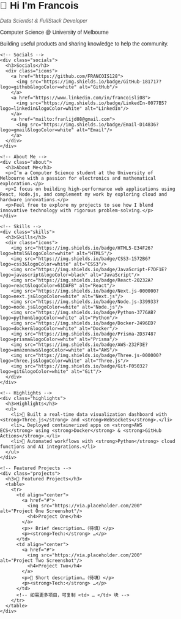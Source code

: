 <!DOCTYPE html>
<html lang="en">
<head>
  <meta charset="UTF-8">
  <title>Francois’ GitHub Page</title>
  <style>
    /* 整体布局 */
    body {
      margin: 0;
      padding: 0;
      font-family: sans-serif;
      display: flex;
    }

    /* 左侧栏 */
    .sidebar {
      width: 250px;
      padding: 20px;
      box-sizing: border-box;
      float: left;
      margin-right: 40px;
      text-align: left; /* 全部左对齐 */
      background: #f9f9f9;
    }
    .sidebar h1 {
      margin-top: 0;
      font-size: 1.8em;
    }
    .sidebar em {
      color: #555;
    }

    /* Socials */
    .socials {
      margin-top: 1.5em;
    }
    .socials h3 {
      margin: 0 0 0.5em 0;
      font-size: 1.1em;
    }
    .socials .icons {
      display: flex;
      gap: 0.5em;
      flex-wrap: wrap;
    }
    .socials .icons a img {
      display: block;
    }

    /* About Me */
    .about {
      margin-top: 2em;
    }
    .about h3 {
      margin-bottom: 0.5em;
      font-size: 1.1em;
    }
    .about p {
      margin: 0.3em 0;
      line-height: 1.4;
    }

    /* Skills */
    .skills {
      margin-top: 2em;
    }
    .skills h3 {
      margin-bottom: 0.5em;
      font-size: 1.1em;
    }
    .skills .icons {
      display: flex;
      flex-wrap: wrap;
      gap: 0.5em;
    }
    .skills .icons img {
      height: 24px;
    }

    /* Highlights */
    .highlights {
      margin-top: 2em;
    }
    .highlights h3 {
      margin-bottom: 0.5em;
      font-size: 1.1em;
    }
    .highlights ul {
      padding-left: 1.2em;
      margin: 0.3em 0;
    }

    /* Featured Projects */
    .projects {
      margin-top: 2em;
    }
    .projects h3 {
      margin-bottom: 0.5em;
      font-size: 1.1em;
    }
    .projects table {
      width: 100%;
      border-collapse: collapse;
    }
    .projects td {
      padding: 0.5em;
      vertical-align: top;
    }
    .projects img {
      width: 100%;
      height: auto;
      border-radius: 4px;
    }
    .projects h4 {
      margin: 0.5em 0 0.3em;
      font-size: 1em;
    }
    .projects p {
      margin: 0.2em 0;
      font-size: 0.9em;
    }
  </style>
</head>
<body>

  <!-- 左侧栏 -->
  <div class="sidebar">
    <!-- 名字 & 职业 -->
    <h1>👋 Hi I'm Francois</h1>
    <p><em>Data Scientist & FullStack Developer</em></p>
    <p>Computer Science @ University of Melbourne</p>
    <p>Building useful products and sharing knowledge to help the community.</p>

    <!-- Socials -->
    <div class="socials">
      <h3>Socials</h3>
      <div class="icons">
        <a href="https://github.com/FRANCOIS128">
          <img src="https://img.shields.io/badge/GitHub-181717?logo=github&logoColor=white" alt="GitHub"/>
        </a>
        <a href="https://www.linkedin.com/in/francoisli08">
          <img src="https://img.shields.io/badge/LinkedIn-0077B5?logo=linkedin&logoColor=white" alt="LinkedIn"/>
        </a>
        <a href="mailto:franlijd08@gmail.com">
          <img src="https://img.shields.io/badge/Email-D14836?logo=gmail&logoColor=white" alt="Email"/>
        </a>
      </div>
    </div>

    <!-- About Me -->
    <div class="about">
      <h3>About Me</h3>
      <p>I’m a Computer Science student at the University of Melbourne with a passion for electronics and mathematical exploration.</p>
      <p>I focus on building high-performance web applications using React, Node.js, and complement my work by exploring cloud and hardware innovations.</p>
      <p>Feel free to explore my projects to see how I blend innovative technology with rigorous problem-solving.</p>
    </div>

    <!-- Skills -->
    <div class="skills">
      <h3>Skills</h3>
      <div class="icons">
        <img src="https://img.shields.io/badge/HTML5-E34F26?logo=html5&logoColor=white" alt="HTML5"/>
        <img src="https://img.shields.io/badge/CSS3-1572B6?logo=css3&logoColor=white" alt="CSS3"/>
        <img src="https://img.shields.io/badge/JavaScript-F7DF1E?logo=javascript&logoColor=black" alt="JavaScript"/>
        <img src="https://img.shields.io/badge/React-20232A?logo=react&logoColor=61DAFB" alt="React"/>
        <img src="https://img.shields.io/badge/Next.js-000000?logo=next.js&logoColor=white" alt="Next.js"/>
        <img src="https://img.shields.io/badge/Node.js-339933?logo=node.js&logoColor=white" alt="Node.js"/>
        <img src="https://img.shields.io/badge/Python-3776AB?logo=python&logoColor=white" alt="Python"/>
        <img src="https://img.shields.io/badge/Docker-2496ED?logo=docker&logoColor=white" alt="Docker"/>
        <img src="https://img.shields.io/badge/Prisma-2D3748?logo=prisma&logoColor=white" alt="Prisma"/>
        <img src="https://img.shields.io/badge/AWS-232F3E?logo=amazonaws&logoColor=white" alt="AWS"/>
        <img src="https://img.shields.io/badge/Three.js-000000?logo=three.js&logoColor=white" alt="Three.js"/>
        <img src="https://img.shields.io/badge/Git-F05032?logo=git&logoColor=white" alt="Git"/>
      </div>
    </div>

    <!-- Highlights -->
    <div class="highlights">
      <h3>Highlights</h3>
      <ul>
        <li>🎯 Built a real-time data visualization dashboard with <strong>Three.js</strong> and <strong>WebSockets</strong>.</li>
        <li>☁️ Deployed containerized apps on <strong>AWS ECS</strong> using <strong>Docker</strong> & <strong>GitHub Actions</strong>.</li>
        <li>🤖 Automated workflows with <strong>Python</strong> cloud functions and AI integrations.</li>
      </ul>
    </div>

    <!-- Featured Projects -->
    <div class="projects">
      <h3>📂 Featured Projects</h3>
      <table>
        <tr>
          <td align="center">
            <a href="#">
              <img src="https://via.placeholder.com/200" alt="Project One Screenshot"/>
              <h4>Project One</h4>
            </a>
            <p>⚡️ Brief description…（待填）</p>
            <p><strong>Tech:</strong> …</p>
          </td>
          <td align="center">
            <a href="#">
              <img src="https://via.placeholder.com/200" alt="Project Two Screenshot"/>
              <h4>Project Two</h4>
            </a>
            <p>🔧 Short description…（待填）</p>
            <p><strong>Tech:</strong> …</p>
          </td>
          <!-- 如需更多项目，可复制 <td> … </td> 块 -->
        </tr>
      </table>
    </div>
  </div>

  <!-- 右侧主内容区（示例占位） -->
  <div class="main-content" style="flex:1; padding:20px;">
    <!-- 在这里放你的 README、文章、项目详情等 -->
  </div>

</body>
</html>
